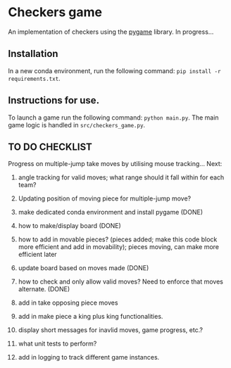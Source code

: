 # Checkers game 
An implementation of checkers using the [pygame](https://github.com/pygame/pygame) library. In progress...

## Installation
In a new conda environment, run the following command: ```pip install -r requirements.txt```.

## Instructions for use.
To launch a game run the following command: ```python main.py```. The main game logic is handled in ```src/checkers_game.py```.

## TO DO CHECKLIST

Progress on multiple-jump take moves by utilising mouse tracking... Next:
1. angle tracking for valid moves; what range should it fall within for each team?
2. Updating position of moving piece for multiple-jump move?

1. make dedicated conda environment and install pygame (DONE)
2. how to make/display board (DONE)
3. how to add in movable pieces? (pieces added; make this code block more efficient and add in movability); pieces moving, can make more efficient later
4. update board based on moves made (DONE)
5. how to check and only allow valid moves? Need to enforce that moves alternate. (DONE)
6. add in take opposing piece moves
7. add in make piece a king plus king functionalities.
8. display short messages for inavlid moves, game progress, etc.?
9. what unit tests to perform? 
10. add in logging to track different game instances.